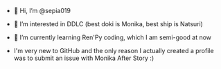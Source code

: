 - 👋 Hi, I’m @sepia019
- 👀 I’m interested in DDLC (best doki is Monika, best ship is Natsuri)
- 🌱 I’m currently learning Ren'Py coding, which I am semi-good at now

- I'm very new to GitHub and the only reason I actually created a profile was to submit an issue with Monika After Story :)

